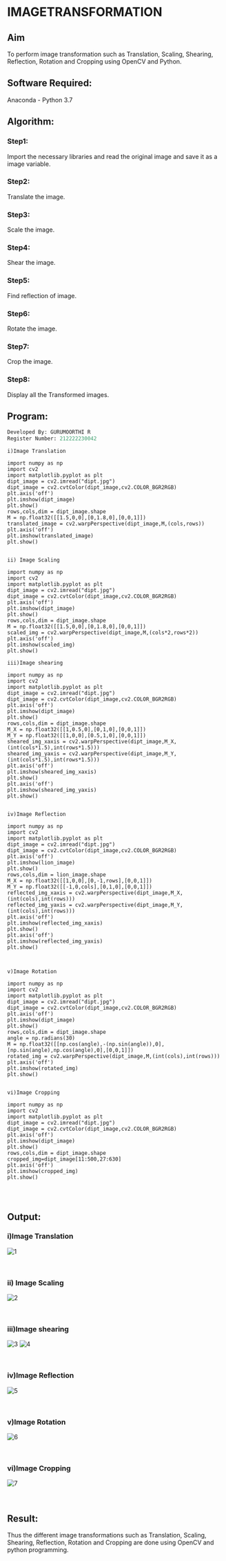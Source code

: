 # IMAGETRANSFORMATION

## Aim
To perform image transformation such as Translation, Scaling, Shearing, Reflection, Rotation and Cropping using OpenCV and Python.

## Software Required:
Anaconda - Python 3.7

## Algorithm:

### Step1:
Import the necessary libraries and read the original image and save it as a image variable.
<br>

### Step2:
Translate the image.
<br>

### Step3:
Scale the image.
<br>

### Step4:
Shear the image.
<br>

### Step5:
Find reflection of image.
<br>

### Step6:
Rotate the image.
<br>
### Step7:
Crop the image.
<br>
### Step8:
Display all the Transformed images.
<br>


## Program:
```python
Developed By: GURUMOORTHI R
Register Number: 212222230042
```
```
i)Image Translation

import numpy as np
import cv2
import matplotlib.pyplot as plt
dipt_image = cv2.imread("dipt.jpg")
dipt_image = cv2.cvtColor(dipt_image,cv2.COLOR_BGR2RGB)
plt.axis('off')
plt.imshow(dipt_image)
plt.show()
rows,cols,dim = dipt_image.shape
M = np.float32([[1.5,0,0],[0,1.8,0],[0,0,1]])
translated_image = cv2.warpPerspective(dipt_image,M,(cols,rows))
plt.axis('off')
plt.imshow(translated_image)
plt.show()


ii) Image Scaling

import numpy as np
import cv2
import matplotlib.pyplot as plt
dipt_image = cv2.imread("dipt.jpg")
dipt_image = cv2.cvtColor(dipt_image,cv2.COLOR_BGR2RGB)
plt.axis('off')
plt.imshow(dipt_image)
plt.show()
rows,cols,dim = dipt_image.shape
M = np.float32([[1.5,0,0],[0,1.8,0],[0,0,1]])
scaled_img = cv2.warpPerspective(dipt_image,M,(cols*2,rows*2))
plt.axis('off')
plt.imshow(scaled_img)
plt.show()

iii)Image shearing

import numpy as np
import cv2
import matplotlib.pyplot as plt
dipt_image = cv2.imread("dipt.jpg")
dipt_image = cv2.cvtColor(dipt_image,cv2.COLOR_BGR2RGB)
plt.axis('off')
plt.imshow(dipt_image)
plt.show()
rows,cols,dim = dipt_image.shape
M_X = np.float32([[1,0.5,0],[0,1,0],[0,0,1]])
M_Y = np.float32([[1,0,0],[0.5,1,0],[0,0,1]])
sheared_img_xaxis = cv2.warpPerspective(dipt_image,M_X,(int(cols*1.5),int(rows*1.5)))
sheared_img_yaxis = cv2.warpPerspective(dipt_image,M_Y,(int(cols*1.5),int(rows*1.5)))
plt.axis('off')
plt.imshow(sheared_img_xaxis)
plt.show()
plt.axis('off')
plt.imshow(sheared_img_yaxis)
plt.show()


iv)Image Reflection

import numpy as np
import cv2
import matplotlib.pyplot as plt
dipt_image = cv2.imread("dipt.jpg")
dipt_image = cv2.cvtColor(dipt_image,cv2.COLOR_BGR2RGB)
plt.axis('off')
plt.imshow(lion_image)
plt.show()
rows,cols,dim = lion_image.shape
M_X = np.float32([[1,0,0],[0,-1,rows],[0,0,1]])
M_Y = np.float32([[-1,0,cols],[0,1,0],[0,0,1]])
reflected_img_xaxis = cv2.warpPerspective(dipt_image,M_X,(int(cols),int(rows)))
reflected_img_yaxis = cv2.warpPerspective(dipt_image,M_Y,(int(cols),int(rows)))
plt.axis('off')
plt.imshow(reflected_img_xaxis)
plt.show()
plt.axis('off')
plt.imshow(reflected_img_yaxis)
plt.show()



v)Image Rotation

import numpy as np
import cv2
import matplotlib.pyplot as plt
dipt_image = cv2.imread("dipt.jpg")
dipt_image = cv2.cvtColor(dipt_image,cv2.COLOR_BGR2RGB)
plt.axis('off')
plt.imshow(dipt_image)
plt.show()
rows,cols,dim = dipt_image.shape
angle = np.radians(30)
M = np.float32([[np.cos(angle),-(np.sin(angle)),0],[np.sin(angle),np.cos(angle),0],[0,0,1]])
rotated_img = cv2.warpPerspective(dipt_image,M,(int(cols),int(rows)))
plt.axis('off')
plt.imshow(rotated_img)
plt.show()


vi)Image Cropping

import numpy as np
import cv2
import matplotlib.pyplot as plt
dipt_image = cv2.imread("dipt.jpg")
dipt_image = cv2.cvtColor(dipt_image,cv2.COLOR_BGR2RGB)
plt.axis('off')
plt.imshow(dipt_image)
plt.show()
rows,cols,dim = dipt_image.shape
cropped_img=dipt_image[11:500,27:630]
plt.axis('off')
plt.imshow(cropped_img)
plt.show()




```
## Output:
### i)Image Translation

![1](https://github.com/gururamu08/IMAGETRANSFORMATION/assets/118707009/a9a236a5-a4a5-4a2c-8f44-502661e33ff9)

<br>

### ii) Image Scaling

![2](https://github.com/gururamu08/IMAGETRANSFORMATION/assets/118707009/e7be5415-9d1a-48e8-816a-e6015296e3fd)

<br>


### iii)Image shearing

![3](https://github.com/gururamu08/IMAGETRANSFORMATION/assets/118707009/ccb2630d-426c-4c2b-935f-e4f072e2dde1)
![4](https://github.com/gururamu08/IMAGETRANSFORMATION/assets/118707009/a92b520a-c337-421f-85f5-9c077b260c28)

<br>


### iv)Image Reflection

![5](https://github.com/gururamu08/IMAGETRANSFORMATION/assets/118707009/13e5bf5f-a5b6-40d1-910a-07498206a8d3)


<br>



### v)Image Rotation

![6](https://github.com/gururamu08/IMAGETRANSFORMATION/assets/118707009/497029af-74f8-49d3-99f6-9c7bfad5a836)

<br>



### vi)Image Cropping

![7](https://github.com/gururamu08/IMAGETRANSFORMATION/assets/118707009/40e81e1d-3e0e-4273-bb30-e5930ac5323f)

<br>




## Result: 

Thus the different image transformations such as Translation, Scaling, Shearing, Reflection, Rotation and Cropping are done using OpenCV and python programming.
